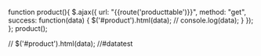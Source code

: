function product(){
                $.ajax({
                    url: "{{route('producttable')}}",
                    method: "get",
                    success: function(data) {
                        $('#product').html(data);
                        // console.log(data);
                    }
                });
            };
            product();






            
// $('#product').html(data); //#datatest